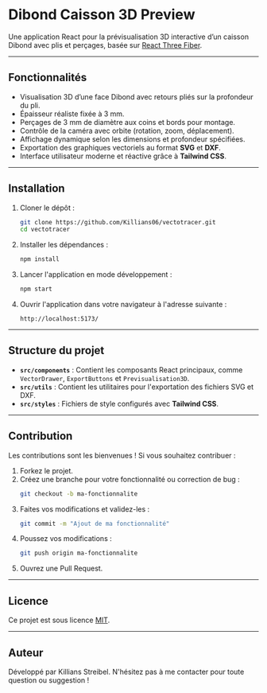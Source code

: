 # Dibond Caisson 3D Preview

Une application React pour la prévisualisation 3D interactive d’un caisson Dibond avec plis et perçages, basée sur [React Three Fiber](https://github.com/pmndrs/react-three-fiber).

---

## Fonctionnalités

- Visualisation 3D d’une face Dibond avec retours pliés sur la profondeur du pli.
- Épaisseur réaliste fixée à 3 mm.
- Perçages de 3 mm de diamètre aux coins et bords pour montage.
- Contrôle de la caméra avec orbite (rotation, zoom, déplacement).
- Affichage dynamique selon les dimensions et profondeur spécifiées.
- Exportation des graphiques vectoriels au format **SVG** et **DXF**.
- Interface utilisateur moderne et réactive grâce à **Tailwind CSS**.

---

## Installation

1. Cloner le dépôt :
   ```bash
   git clone https://github.com/Killians06/vectotracer.git
   cd vectotracer
   ```

2. Installer les dépendances :
   ```bash
   npm install
   ```

3. Lancer l'application en mode développement :
   ```bash
   npm start
   ```

4. Ouvrir l'application dans votre navigateur à l'adresse suivante :
   ```
   http://localhost:5173/
   ```

---

## Structure du projet

- **`src/components`** : Contient les composants React principaux, comme `VectorDrawer`, `ExportButtons` et `Previsualisation3D`.
- **`src/utils`** : Contient les utilitaires pour l'exportation des fichiers SVG et DXF.
- **`src/styles`** : Fichiers de style configurés avec **Tailwind CSS**.

---

## Contribution

Les contributions sont les bienvenues ! Si vous souhaitez contribuer :

1. Forkez le projet.
2. Créez une branche pour votre fonctionnalité ou correction de bug :
   ```bash
   git checkout -b ma-fonctionnalite
   ```
3. Faites vos modifications et validez-les :
   ```bash
   git commit -m "Ajout de ma fonctionnalité"
   ```
4. Poussez vos modifications :
   ```bash
   git push origin ma-fonctionnalite
   ```
5. Ouvrez une Pull Request.

---

## Licence

Ce projet est sous licence [MIT](LICENSE).

---

## Auteur

Développé par Killians Streibel. N'hésitez pas à me contacter pour toute question ou suggestion !

